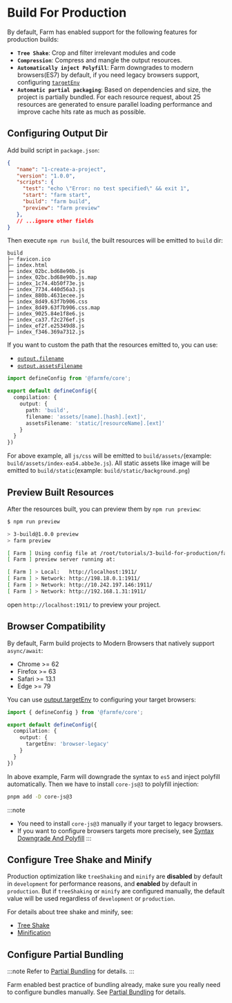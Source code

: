 # Build For Production
By default, Farm has enabled support for the following features for production builds:
* **`Tree Shake`**: Crop and filter irrelevant modules and code
* **`Compression`**: Compress and mangle the output resources.
* **`Automatically inject Polyfill`**: Farm downgrades to modern browsers(ES7) by default, if you need legacy browsers support, configuring [`targetEnv`](/docs/config/compilation-options#output-targetenv)
* **`Automatic partial packaging`**: Based on dependencies and size, the project is partially bundled. For each resource request, about 25 resources are generated to ensure parallel loading performance and improve cache hits rate as much as possible.

## Configuring Output Dir
Add build script in `package.json`:
```json title="package.json" {7-8}
{
   "name": "1-create-a-project",
   "version": "1.0.0",
   "scripts": {
     "test": "echo \"Error: no test specified\" && exit 1",
     "start": "farm start",
     "build": "farm build",
     "preview": "farm preview"
   },
   // ...ignore other fields
}
```
Then execute `npm run build`, the built resources will be emitted to `build` dir:

```text
build
├─ favicon.ico
├─ index.html
├─ index_02bc.bd68e90b.js
├─ index_02bc.bd68e90b.js.map
├─ index_1c74.4b50f73e.js
├─ index_7734.440d56a3.js
├─ index_880b.4631ecee.js
├─ index_8d49.63f7b906.css
├─ index_8d49.63f7b906.css.map
├─ index_9025.84e1f8e6.js
├─ index_ca37.f2c276ef.js
├─ index_ef2f.e25349d8.js
├─ index_f346.369a7312.js
```

If you want to custom the path that the resources emitted to, you can use:
* [`output.filename`](/docs/config/compilation-options#outputfilename)
* [`output.assetsFilename`](/docs/config/compilation-options#outputassetsfilename)

```ts
import defineConfig from '@farmfe/core';

export default defineConfig({
  compilation: {
    output: {
      path: 'build',
      filename: 'assets/[name].[hash].[ext]',
      assetsFilename: 'static/[resourceName].[ext]'
    }
  }
})
```

For above example, all `js/css` will be emitted to `build/assets/`(example: `build/assets/index-ea54.abbe3e.js`). All static assets like image will be emitted to `build/static`(example: `build/static/background.png`)

## Preview Built Resources
After the resources built, you can preview them by `npm run preview`:

```sh
$ npm run preview

> 3-build@1.0.0 preview
> farm preview

[ Farm ] Using config file at /root/tutorials/3-build-for-production/farm.config.ts
[ Farm ] preview server running at: 

[ Farm ] > Local:   http://localhost:1911/
[ Farm ] > Network: http://198.18.0.1:1911/
[ Farm ] > Network: http://10.242.197.146:1911/
[ Farm ] > Network: http://192.168.1.31:1911/
```

open `http://localhost:1911/` to preview your project.

## Browser Compatibility
By default, Farm build projects to Modern Browsers that natively support `async/await`:

* Chrome >= 62
* Firefox >= 63
* Safari >= 13.1
* Edge >= 79

You can use [output.targetEnv](/docs/config/compilation-options#output-targetenv) to configuring your target browsers:

```ts
import { defineConfig } from '@farmfe/core';

export default defineConfig({
  compilation: {
    output: {
      targetEnv: 'browser-legacy'
    }
  }
})
```
In above example, Farm will downgrade the syntax to `es5` and inject polyfill automatically. Then we have to install `core-js@3` to polyfill injection:

```sh
pnpm add -D core-js@3
```

:::note
* You need to install `core-js@3` manually if your target to legacy browsers.
* If you want to configure browsers targets more precisely, see [Syntax Downgrade And Polyfill](/docs/advanced/polyfill)
:::

## Configure Tree Shake and Minify
Production optimization like `treeShaking` and `minify` are **disabled** by default in `development` for performance reasons, and **enabled** by default in `production`. But if `treeShaking` or `minify` are configured manually, the default value will be used regardless of `development` or `production`.

For details about tree shake and minify, see:
* [Tree Shake](/docs/advanced/tree-shake)
* [Minification](/docs/advanced/minification)

## Configure Partial Bundling
:::note
Refer to [Partial Bundling](/docs/advanced/partial-bundling) for details.
:::

Farm enabled best practice of bundling already, make sure you really need to configure bundles manually. See [Partial Bundling](/docs/advanced/partial-bundling) for details.